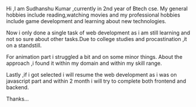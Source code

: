 Hi ,I am Sudhanshu Kumar ,currently in 2nd year of Btech cse. My general hobbies include reading,watching movies and my professional hobbies include game development and learning about new technologies.

Now i only done a single task of web development as i am still learning and not so sure about other tasks.Due to college studies and procastination ,it on a standstill. 

 For animation part i struggled a bit and on some minor things.
 About the approach ,i found it within my domain and within my skill range.

 Lastly ,if i got selected i will resume the web development as i was on javascript part and within 2 month i will try to complete both frontend and backend.

 Thanks...
